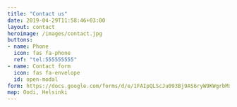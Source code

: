 ```yaml
---
title: "Contact us"
date: 2019-04-29T11:58:46+03:00
layout: contact
heroimage: /images/contact.jpg
buttons:
- name: Phone
  icon: fas fa-phone
  ref: "tel:555555555"
- name: Contact form
  icon: fas fa-envelope
  id: open-modal
form: https://docs.google.com/forms/d/e/1FAIpQLScJu093Bj9AS6ryW9KWgrbMx6vYZF2dxk_vlboINkKqfRU83A/viewform?embedded=true
map: Oodi, Helsinki
---
```



